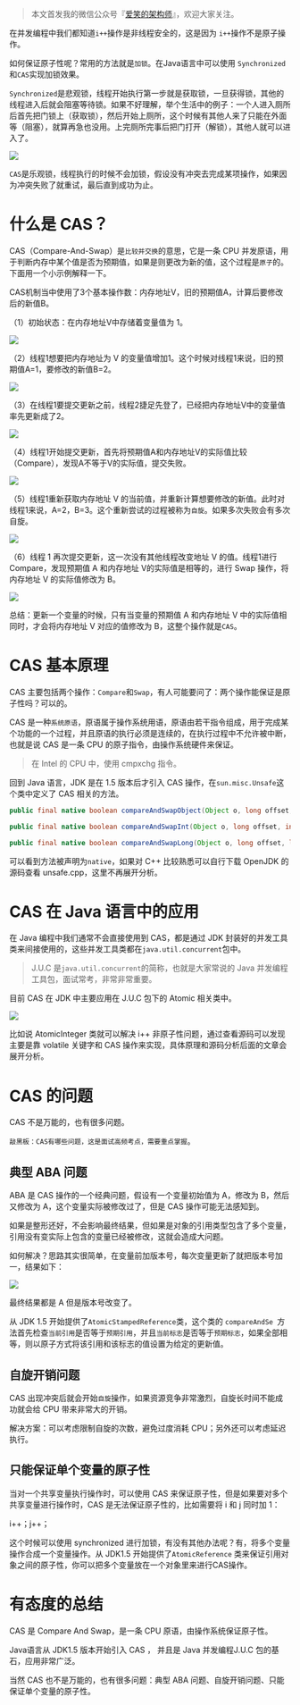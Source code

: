 > 本文首发我的微信公众号『[爱笑的架构师](https://mp.weixin.qq.com/s?__biz=MzIwODI1OTk1Nw==&mid=2650324759&idx=1&sn=11908655d1388b44a61904a175a3a09a&chksm=8f09c10db87e481b025e620ecf86bd14ce4ab8b979264a12ac1e63de2e10eaae95eff2e3bf32&token=997683041&lang=zh_CN#rd)』，欢迎大家关注。

在并发编程中我们都知道`i++`操作是非线程安全的，这是因为 `i++`操作不是原子操作。

如何保证原子性呢？常用的方法就是`加锁`。在Java语言中可以使用 `Synchronized`和`CAS`实现加锁效果。

`Synchronized`是悲观锁，线程开始执行第一步就是获取锁，一旦获得锁，其他的线程进入后就会阻塞等待锁。如果不好理解，举个生活中的例子：一个人进入厕所后首先把门锁上（获取锁），然后开始上厕所，这个时候有其他人来了只能在外面等（阻塞），就算再急也没用。上完厕所完事后把门打开（解锁），其他人就可以进入了。

![](https://cdn.jsdelivr.net/gh/smileArchitect/assets/202102/20210424231036.png)

`CAS`是乐观锁，线程执行的时候不会加锁，假设没有冲突去完成某项操作，如果因为冲突失败了就重试，最后直到成功为止。

# 什么是 CAS？

CAS（Compare-And-Swap）是`比较并交换`的意思，它是一条 CPU 并发原语，用于判断内存中某个值是否为预期值，如果是则更改为新的值，这个过程是`原子`的。下面用一个小示例解释一下。

CAS机制当中使用了3个基本操作数：内存地址V，旧的预期值A，计算后要修改后的新值B。

（1）初始状态：在内存地址V中存储着变量值为 1。

![](https://cdn.jsdelivr.net/gh/smileArchitect/assets/202102/20210424204102.png)

 （2）线程1想要把内存地址为 V 的变量值增加1。这个时候对线程1来说，旧的预期值A=1，要修改的新值B=2。

![](https://cdn.jsdelivr.net/gh/smileArchitect/assets/202102/20210424230126.png)

（3）在线程1要提交更新之前，线程2捷足先登了，已经把内存地址V中的变量值率先更新成了2。

![](https://cdn.jsdelivr.net/gh/smileArchitect/assets/202102/20210424210449.png)

（4）线程1开始提交更新，首先将预期值A和内存地址V的实际值比较（Compare），发现A不等于V的实际值，提交失败。

![](https://cdn.jsdelivr.net/gh/smileArchitect/assets/202102/20210424205654.png)

（5）线程1重新获取内存地址 V 的当前值，并重新计算想要修改的新值。此时对线程1来说，A=2，B=3。这个重新尝试的过程被称为`自旋`。如果多次失败会有多次自旋。

![](https://cdn.jsdelivr.net/gh/smileArchitect/assets/202102/20210424210002.png)

（6）线程 1 再次提交更新，这一次没有其他线程改变地址 V 的值。线程1进行Compare，发现预期值 A 和内存地址 V的实际值是相等的，进行 Swap 操作，将内存地址 V 的实际值修改为 B。

![](https://cdn.jsdelivr.net/gh/smileArchitect/assets/202102/20210424230152.png)

总结：更新一个变量的时候，只有当变量的预期值 A 和内存地址 V 中的实际值相同时，才会将内存地址 V 对应的值修改为 B，这整个操作就是`CAS`。

# CAS 基本原理

CAS 主要包括两个操作：`Compare`和`Swap`，有人可能要问了：两个操作能保证是原子性吗？可以的。

CAS 是一种`系统原语`，原语属于操作系统用语，原语由若干指令组成，用于完成某个功能的一个过程，并且原语的执行必须是连续的，在执行过程中不允许被中断，也就是说 CAS 是一条 CPU 的原子指令，由操作系统硬件来保证。

> 在 Intel 的 CPU 中，使用 cmpxchg 指令。

回到 Java 语言，JDK 是在 1.5 版本后才引入 CAS 操作，在`sun.misc.Unsafe`这个类中定义了 CAS 相关的方法。

```java
public final native boolean compareAndSwapObject(Object o, long offset, Object expected, Object x);

public final native boolean compareAndSwapInt(Object o, long offset, int expected, int x);

public final native boolean compareAndSwapLong(Object o, long offset, long expected, long x);
```

可以看到方法被声明为`native`，如果对 C++ 比较熟悉可以自行下载 OpenJDK 的源码查看 unsafe.cpp，这里不再展开分析。

# CAS 在 Java 语言中的应用

在 Java 编程中我们通常不会直接使用到 CAS，都是通过 JDK 封装好的并发工具类来间接使用的，这些并发工具类都在`java.util.concurrent`包中。

> J.U.C 是`java.util.concurrent`的简称，也就是大家常说的 Java 并发编程工具包，面试常考，非常非常重要。

目前 CAS 在 JDK 中主要应用在 J.U.C 包下的 Atomic 相关类中。

![](https://cdn.jsdelivr.net/gh/smileArchitect/assets/202102/20210424220317.png)

比如说 AtomicInteger 类就可以解决 i++ 非原子性问题，通过查看源码可以发现主要是靠 volatile 关键字和 CAS 操作来实现，具体原理和源码分析后面的文章会展开分析。

# CAS 的问题

CAS 不是万能的，也有很多问题。

`敲黑板：CAS有哪些问题，这是面试高频考点，需要重点掌握`。

## 典型 ABA 问题

ABA 是 CAS 操作的一个经典问题，假设有一个变量初始值为 A，修改为 B，然后又修改为 A，这个变量实际被修改过了，但是 CAS 操作可能无法感知到。

如果是整形还好，不会影响最终结果，但如果是对象的引用类型包含了多个变量，引用没有变实际上包含的变量已经被修改，这就会造成大问题。

如何解决？思路其实很简单，在变量前加版本号，每次变量更新了就把版本号加一，结果如下：

![](https://cdn.jsdelivr.net/gh/smileArchitect/assets/202102/20210424222404.png)

最终结果都是 A 但是版本号改变了。

从 JDK 1.5 开始提供了`AtomicStampedReference`类，这个类的 `compareAndSe `方法首先检查`当前引用`是否等于`预期引用`，并且`当前标志`是否等于`预期标志`，如果全部相等，则以原子方式将该引用和该标志的值设置为给定的更新值。

## 自旋开销问题

CAS 出现冲突后就会开始`自旋`操作，如果资源竞争非常激烈，自旋长时间不能成功就会给 CPU 带来非常大的开销。

解决方案：可以考虑限制自旋的次数，避免过度消耗 CPU；另外还可以考虑延迟执行。

## 只能保证单个变量的原子性

当对一个共享变量执行操作时，可以使用 CAS 来保证原子性，但是如果要对多个共享变量进行操作时，CAS 是无法保证原子性的，比如需要将 i 和 j 同时加 1：

i++；j++；

这个时候可以使用 synchronized 进行加锁，有没有其他办法呢？有，将多个变量操作合成一个变量操作。从 JDK1.5 开始提供了`AtomicReference` 类来保证引用对象之间的原子性，你可以把多个变量放在一个对象里来进行CAS操作。

# 有态度的总结

CAS 是 Compare And Swap，是一条 CPU 原语，由操作系统保证原子性。

Java语言从 JDK1.5 版本开始引入 CAS ， 并且是 Java 并发编程J.U.C 包的基石，应用非常广泛。

当然 CAS 也不是万能的，也有很多问题：典型 ABA 问题、自旋开销问题、只能保证单个变量的原子性。

